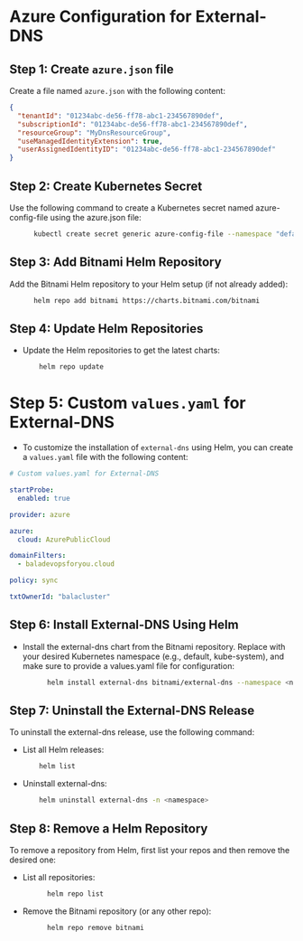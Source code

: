 # Azure Configuration for External-DNS

## Step 1: Create `azure.json` file

Create a file named `azure.json` with the following content:

```json
{
  "tenantId": "01234abc-de56-ff78-abc1-234567890def",
  "subscriptionId": "01234abc-de56-ff78-abc1-234567890def",
  "resourceGroup": "MyDnsResourceGroup",
  "useManagedIdentityExtension": true,
  "userAssignedIdentityID": "01234abc-de56-ff78-abc1-234567890def"
}
```
## Step 2: Create Kubernetes Secret
Use the following command to create a Kubernetes secret named azure-config-file using the azure.json file:

```bash
      kubectl create secret generic azure-config-file --namespace "default" --from-file /home/azureuser/azure.json
```

## Step 3: Add Bitnami Helm Repository
Add the Bitnami Helm repository to your Helm setup (if not already added):
```bash
      helm repo add bitnami https://charts.bitnami.com/bitnami
```

## Step 4: Update Helm Repositories
- Update the Helm repositories to get the latest charts:
  ```bash
      helm repo update
  ```
# Step 5: Custom `values.yaml` for External-DNS

- To customize the installation of `external-dns` using Helm, you can create a `values.yaml` file with the following content:

```yaml
# Custom values.yaml for External-DNS

startProbe:
  enabled: true

provider: azure

azure:
  cloud: AzurePublicCloud

domainFilters:
  - baladevopsforyou.cloud

policy: sync

txtOwnerId: "balacluster"
```

## Step 6: Install External-DNS Using Helm
- Install the external-dns chart from the Bitnami repository. Replace <namespace> with your desired Kubernetes namespace (e.g., default, kube-system), and make sure to provide a values.yaml file for configuration:
  ```bash
        helm install external-dns bitnami/external-dns --namespace <namespace> --create-namespace -f values.yaml
## Step 7: Uninstall the External-DNS Release
To uninstall the external-dns release, use the following command:

- List all Helm releases:
    ```bash
        helm list
    ```
- Uninstall external-dns:
    ```bash
        helm uninstall external-dns -n <namespace>
    ```
## Step 8: Remove a Helm Repository
To remove a repository from Helm, first list your repos and then remove the desired one:
- List all repositories:
  ```bash
        helm repo list
  ```
- Remove the Bitnami repository (or any other repo):
  ```bash
        helm repo remove bitnami
  ```
